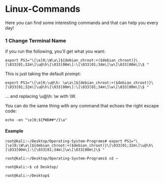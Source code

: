 # Linux-Commands
Here you can find some interesting commands and that can help you every day!


### 1 Change Terminal Name
if you run the following, you'll get what you want:

`export PS1="\[\e]0;\W\a\]${debian_chroot:+($debian_chroot)}\[\033[01;32m\]\u@\h\[\033[00m\]:\[\033[01;34m\]\w\[\033[00m\]\$ "`

This is just taking the default prompt:

`export PS1="\[\e]0;\u@\h: \w\a\]${debian_chroot:+($debian_chroot)}\[\033[01;32m\]\u@\h\[\033[00m\]:\[\033[01;34m\]\w\[\033[00m\]\$ "`

... and replacing \u@\h: \w with \W.

You can do the same thing with any command that echoes the right escape code:

`echo -en "\e]0;${PWD##*/}\a"`
#### Example
`root@kali:~/Desktop/Operating-System-Programs# export PS1="\[\e]0;\W\a\]${debian_chroot:+($debian_chroot)}\[\033[01;32m\]\u@\h\[\033[00m\]:\[\033[01;34m\]\w\[\033[00m\]\$ "`

`root@kali:~/Desktop/Operating-System-Programs$ cd ~`

`root@kali:~$ cd Desktop/`

`root@kali:~/Desktop$ `
